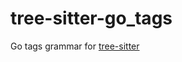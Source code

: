 # tree-sitter-go_tags

Go tags grammar for [tree-sitter](https://github.com/tree-sitter/tree-sitter)

